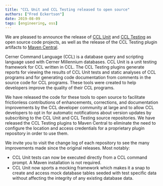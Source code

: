 ```yaml
---
title: "CCL Unit and CCL Testing released to open source"
authors: ["Fred Eckertson"]
date: 2019-08-09
tags: [engineering, oss]
---
```


We are pleased to announce the release of [CCL Unit](https://github.com/cerner/cclunit-framework) and [CCL Testing](https://github.com/cerner/ccl-testing) as open source code projects,
as well as the release of the CCL Testing plugin artifacts to [Maven Central](https://repo.maven.apache.org/maven2/com/cerner/ccl).  

Cerner Command Language (CCL) is a database query and scripting language used with Cerner Millennium databases. CCL Unit is a unit testing framework for CCL written in CCL. The CCL Testing plugins generate reports for viewing the results of CCL Unit tests and static analyses of CCL programs and for generating code documentation from comments in the source code for CCL programs. These tools were created to help developers improve the quality of their CCL programs.

We have released the code for these tools to open source to facilitate frictionless contributions of enhancements, corrections, and documentation improvements by the CCL developer community at large and to allow CCL developers to opt in for automatic notifications about version updates by subscribing to the CCL Unit and CCL Testing source repositories. We have released the CCL Testing plugins to Maven Central to eliminate the need to configure the location and access credentials for a proprietary plugin repository in order to use them.

We invite you to visit the change log of each repository to see the many improvements made since the original releases. Most notably:

- CCL Unit tests can now be executed directly from a CCL command prompt. A Maven installation is not required.
- CCL Unit now sports a mocking framework which makes it a snap to create and access mock database tables seeded with test specific data without affecting the integrity of any existing database data.

